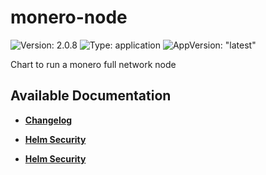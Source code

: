 # monero-node

![Version: 2.0.8](https://img.shields.io/badge/Version-2.0.8-informational?style=flat-square) ![Type: application](https://img.shields.io/badge/Type-application-informational?style=flat-square) ![AppVersion: "latest"](https://img.shields.io/badge/AppVersion-"latest"-informational?style=flat-square)

Chart to run a monero full network node

## Available Documentation

- [**Changelog**](CHANGELOG)

- [**Helm Security**](container-security)

- [**Helm Security**](helm-security)


